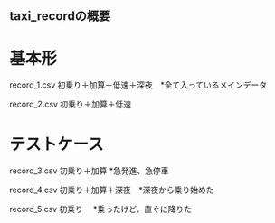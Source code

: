 ## taxi_recordの概要
# 基本形
record_1.csv
初乗り＋加算＋低速＋深夜　*全て入っているメインデータ

record_2.csv
初乗り＋加算＋低速

# テストケース
record_3.csv
初乗り＋加算      *急発進、急停車

record_4.csv
初乗り＋加算＋深夜　*深夜から乗り始めた

record_5.csv
初乗り          　*乗ったけど、直ぐに降りた